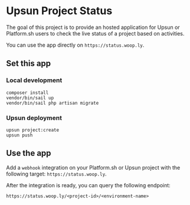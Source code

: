 # Upsun Project Status

The goal of this project is to provide an hosted application for Upsun or Platform.sh users to check the live status of a project based on activities.

You can use the app directly on `https://status.woop.ly`. 

## Set this app

### Local development

```
composer install
vendor/bin/sail up
vendor/bin/sail php artisan migrate
```

### Upsun deployment

```
upsun project:create
upsun push
```

## Use the app

Add a `webhook` integration on your Platform.sh or Upsun project with the following target: `https://status.woop.ly`.

After the integration is ready, you can query the following endpoint:

`https://status.woop.ly/<project-id>/<environment-name>`
